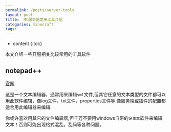 ```yaml
---
permalink: /posts/server-tools
layout: post
title:  MC服务器常用工具介绍
categories: minecraft
tags:
---
```


* content
{:toc}

本文介绍一些开服相关比较常用的工具软件




## notepad++
[官网](https://notepad-plus-plus.org/)

这是一个文本编辑器，通常用来编辑`yml`文件,但其它任意的文本类型的文件都可以用此软件编辑，像log文件，txt文件，properties文件等.像服务端或插件的配置都适合用此编辑器来编辑.

你或许喜欢用其它的文件编辑器,但千万不要用windows自带的`记事本`软件来编辑文本！否则可能出现格式混乱，乱码等各种问题。
